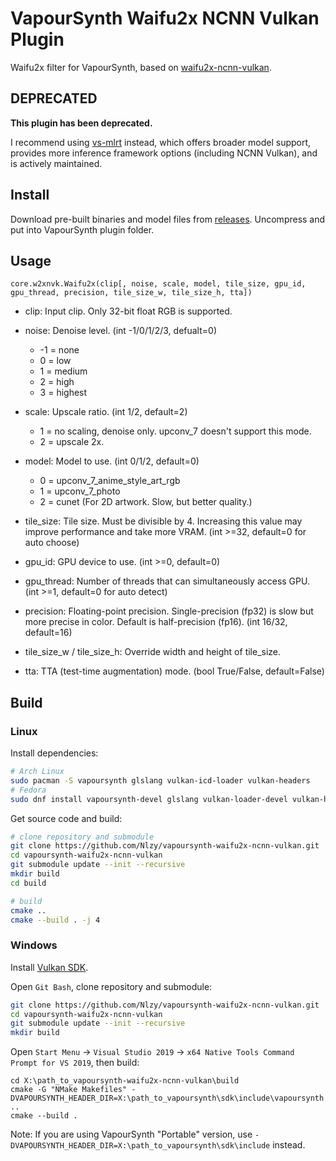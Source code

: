 # VapourSynth Waifu2x NCNN Vulkan Plugin

Waifu2x filter for VapourSynth, based on [waifu2x-ncnn-vulkan](https://github.com/nihui/waifu2x-ncnn-vulkan).

## DEPRECATED

**This plugin has been deprecated.**

I recommend using [vs-mlrt](https://github.com/AmusementClub/vs-mlrt) instead, which offers broader model support, provides more inference framework options (including NCNN Vulkan), and is actively maintained.

## Install

Download pre-built binaries and model files from [releases](https://github.com/Nlzy/vapoursynth-waifu2x-ncnn-vulkan/releases). Uncompress and put into VapourSynth plugin folder.

## Usage

```
core.w2xnvk.Waifu2x(clip[, noise, scale, model, tile_size, gpu_id, gpu_thread, precision, tile_size_w, tile_size_h, tta])
```

* clip: Input clip. Only 32-bit float RGB is supported.

* noise: Denoise level. (int -1/0/1/2/3, defualt=0)
  * -1 = none
  * 0 = low
  * 1 = medium
  * 2 = high
  * 3 = highest

* scale: Upscale ratio. (int 1/2, default=2)
  * 1 = no scaling, denoise only. upconv_7 doesn't support this mode.
  * 2 = upscale 2x.

* model: Model to use. (int 0/1/2, default=0)
  * 0 = upconv_7_anime_style_art_rgb
  * 1 = upconv_7_photo
  * 2 = cunet (For 2D artwork. Slow, but better quality.)

* tile_size: Tile size. Must be divisible by 4. Increasing this value may improve performance and take more VRAM. (int >=32, default=0 for auto choose)

* gpu_id: GPU device to use. (int >=0, default=0)

* gpu_thread: Number of threads that can simultaneously access GPU. (int >=1, default=0 for auto detect)

* precision: Floating-point precision. Single-precision (fp32) is slow but more precise in color. Default is half-precision (fp16). (int 16/32, default=16)

* tile_size_w / tile_size_h: Override width and height of tile_size.

* tta: TTA (test-time augmentation) mode. (bool True/False, default=False)

## Build

### Linux

Install dependencies:

```bash
# Arch Linux
sudo pacman -S vapoursynth glslang vulkan-icd-loader vulkan-headers
# Fedora
sudo dnf install vapoursynth-devel glslang vulkan-loader-devel vulkan-headers
```

Get source code and build:

```bash
# clone repository and submodule
git clone https://github.com/Nlzy/vapoursynth-waifu2x-ncnn-vulkan.git
cd vapoursynth-waifu2x-ncnn-vulkan
git submodule update --init --recursive
mkdir build
cd build

# build
cmake ..
cmake --build . -j 4
```

### Windows

Install [Vulkan SDK](https://vulkan.lunarg.com/sdk/home).

Open `Git Bash`, clone repository and submodule:

```bash
git clone https://github.com/Nlzy/vapoursynth-waifu2x-ncnn-vulkan.git
cd vapoursynth-waifu2x-ncnn-vulkan
git submodule update --init --recursive
mkdir build
```

Open `Start Menu` -> `Visual Studio 2019` -> `x64 Native Tools Command Prompt for VS 2019`, then build:

```
cd X:\path_to_vapoursynth-waifu2x-ncnn-vulkan\build
cmake -G "NMake Makefiles" -DVAPOURSYNTH_HEADER_DIR=X:\path_to_vapoursynth\sdk\include\vapoursynth ..
cmake --build .
```

Note: If you are using VapourSynth "Portable" version, use `-DVAPOURSYNTH_HEADER_DIR=X:\path_to_vapoursynth\sdk\include` instead.
